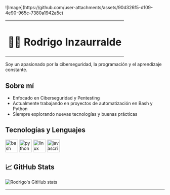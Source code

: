 <table>
  <tr>
    <td>
      <h1>👨‍💻 Rodrigo Inzaurralde</h1>
    </td>
    ![Image](https://github.com/user-attachments/assets/90d326f5-d109-4e90-965c-7380a1942a5c)
  </tr>
</table>



Soy un apasionado por la ciberseguridad, la programación y el aprendizaje constante.

##   Sobre mí
-  Enfocado en Ciberseguridad y Pentesting
-  Actualmente trabajando en proyectos de automatización en Bash y Python
-  Siempre explorando nuevas tecnologías y buenas prácticas

##  Tecnologías y Lenguajes
<div>
  <img src="https://cdn.jsdelivr.net/gh/devicons/devicon/icons/bash/bash-original.svg" width="40" alt="bash" />
  <img src="https://cdn.jsdelivr.net/gh/devicons/devicon/icons/python/python-original.svg" width="40" alt="python" />
  <img src="https://cdn.jsdelivr.net/gh/devicons/devicon/icons/linux/linux-original.svg" width="40" alt="linux" />
  <img src="https://cdn.jsdelivr.net/gh/devicons/devicon/icons/javascript/javascript-original.svg" width="40" alt="javascript" />
</div>


## 📈 GitHub Stats
![Rodrigo's GitHub stats](https://github-readme-stats.vercel.app/api?username=Rodrigoinzaurralde&show_icons=true&theme=tokyonight)

---

